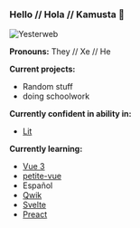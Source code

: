 ### Hello // Hola // Kamusta 👋

![Yesterweb](https://yesterweb.org/img/button.png)

**Pronouns:** They // Xe // He

**Current projects:**
- Random stuff
- doing schoolwork

**Currently confident in ability in:**
- [Lit](https://github.com/lit/lit#readme)

**Currently learning:**
- [Vue 3](https://github.com/vuejs/core#readme)
- [petite-vue](https://github.com/vuejs/petite-vue#readme)
- Español
- [Qwik](https://qwik.builder.io)
- [Svelte](https://svelte.dev)
- [Preact](https://preactjs.com)


<!--
**tagaroggu/tagaroggu** is a ✨ _special_ ✨ repository because its `README.md` (this file) appears on your GitHub profile.

Here are some ideas to get you started:

- 🔭 I’m currently working on ...
- 🌱 I’m currently learning ...
- 👯 I’m looking to collaborate on ...
- 🤔 I’m looking for help with ...
- 💬 Ask me about ...
- 📫 How to reach me: ...
- 😄 Pronouns: ...
- ⚡ Fun fact: ...
-->
